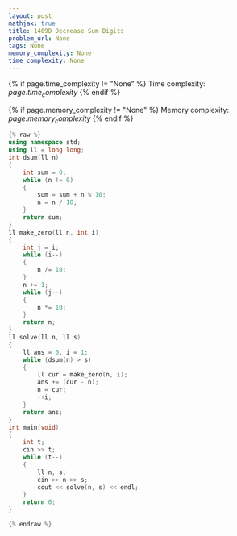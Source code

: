 ```yaml
---
layout: post
mathjax: true
title: 1409D Decrease Sum Digits
problem_url: None
tags: None
memory_complexity: None
time_complexity: None
---
```




{% if page.time_complexity != "None" %}
Time complexity: ${{ page.time_complexity }}$
{% endif %}

{% if page.memory_complexity != "None" %}
Memory complexity: ${{ page.memory_complexity }}$
{% endif %}

```cpp
{% raw %}
using namespace std;
using ll = long long;
int dsum(ll n)
{
    int sum = 0;
    while (n != 0)
    {
        sum = sum + n % 10;
        n = n / 10;
    }
    return sum;
}
ll make_zero(ll n, int i)
{
    int j = i;
    while (i--)
    {
        n /= 10;
    }
    n += 1;
    while (j--)
    {
        n *= 10;
    }
    return n;
}
ll solve(ll n, ll s)
{
    ll ans = 0, i = 1;
    while (dsum(n) > s)
    {
        ll cur = make_zero(n, i);
        ans += (cur - n);
        n = cur;
        ++i;
    }
    return ans;
}
int main(void)
{
    int t;
    cin >> t;
    while (t--)
    {
        ll n, s;
        cin >> n >> s;
        cout << solve(n, s) << endl;
    }
    return 0;
}

{% endraw %}
```